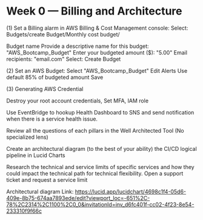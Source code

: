 # Week 0 — Billing and Architecture
(1)  Set a Billing alarm in AWS Billing & Cost Management console:
Select: Budgets/create Budget/Monthly cost budget/

Budget name
Provide a descriptive name for this budget:
"AWS_Bootcamp_Budget"
 Enter your budgeted amount ($):
"5.00"
Email recipients:
"email.com"
Select: Create Budget

(2) Set an AWS Budget:
Select "AWS_Bootcamp_Budget"
Edit Alerts
Use default 85% of budgeted amount
Save

(3) Generating AWS Credential

Destroy your root account credentials, Set MFA, IAM role

Use EventBridge to hookup Health Dashboard to SNS and send notification when there is a service health issue.

Review all the questions of each pillars in the Well Architected Tool (No specialized lens)

Create an architectural diagram (to the best of your ability) the CI/CD logical pipeline in Lucid Charts

Research the technical and service limits of specific services and how they could impact the technical path for technical flexibility. 
Open a support ticket and request a service limit

Architectural diagram Link: https://lucid.app/lucidchart/4698c1f4-05d6-409e-8b75-674aa7893ede/edit?viewport_loc=-651%2C-78%2C2314%2C1100%2C0_0&invitationId=inv_d6fc401f-cc02-4f23-8e54-233310f9f66c
